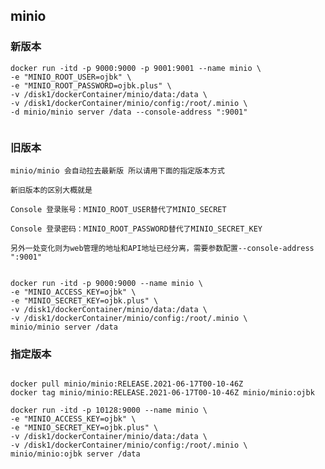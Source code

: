 ## minio

### 新版本

```
docker run -itd -p 9000:9000 -p 9001:9001 --name minio \
-e "MINIO_ROOT_USER=ojbk" \
-e "MINIO_ROOT_PASSWORD=ojbk.plus" \
-v /disk1/dockerContainer/minio/data:/data \
-v /disk1/dockerContainer/minio/config:/root/.minio \
-d minio/minio server /data --console-address ":9001"


```

### 旧版本

    minio/minio 会自动拉去最新版 所以请用下面的指定版本方式
    
    新旧版本的区别大概就是 

    Console 登录账号：MINIO_ROOT_USER替代了MINIO_SECRET
    
    Console 登录密码：MINIO_ROOT_PASSWORD替代了MINIO_SECRET_KEY

    另外一处变化则为web管理的地址和API地址已经分离，需要参数配置--console-address ":9001"


```

docker run -itd -p 9000:9000 --name minio \
-e "MINIO_ACCESS_KEY=ojbk" \
-e "MINIO_SECRET_KEY=ojbk.plus" \
-v /disk1/dockerContainer/minio/data:/data \
-v /disk1/dockerContainer/minio/config:/root/.minio \
minio/minio server /data
```


### 指定版本

```

docker pull minio/minio:RELEASE.2021-06-17T00-10-46Z
docker tag minio/minio:RELEASE.2021-06-17T00-10-46Z minio/minio:ojbk

docker run -itd -p 10128:9000 --name minio \
-e "MINIO_ACCESS_KEY=ojbk" \
-e "MINIO_SECRET_KEY=ojbk.plus" \
-v /disk1/dockerContainer/minio/data:/data \
-v /disk1/dockerContainer/minio/config:/root/.minio \
minio/minio:ojbk server /data

```
